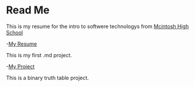 # Read Me #

This is my resume for the intro to softwere technologys from [Mcintosh High School](https://www.youtube.com/watch?v=dQw4w9WgXcQ)


-[My Resume](RESUME.md)

This is my first .md project.

-[My Project](PROGRAMING_LANGUAGES_TABLE.md)

This is a binary truth table project.
